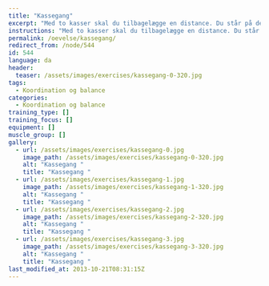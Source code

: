```yaml
---
title: "Kassegang"
excerpt: "Med to kasser skal du tilbagelægge en distance. Du står på den ene kasse og flytter den anden fremad."
instructions: "Med to kasser skal du tilbagelægge en distance. Du står på den ene kasse og flytter den anden fremad."
permalink: /oevelse/kassegang/
redirect_from: /node/544
id: 544
language: da
header:
  teaser: /assets/images/exercises/kassegang-0-320.jpg
tags:
  - Koordination og balance
categories:
  - Koordination og balance
training_type: []
training_focus: []
equipment: []
muscle_group: []
gallery:
  - url: /assets/images/exercises/kassegang-0.jpg
    image_path: /assets/images/exercises/kassegang-0-320.jpg
    alt: "Kassegang "
    title: "Kassegang "
  - url: /assets/images/exercises/kassegang-1.jpg
    image_path: /assets/images/exercises/kassegang-1-320.jpg
    alt: "Kassegang "
    title: "Kassegang "
  - url: /assets/images/exercises/kassegang-2.jpg
    image_path: /assets/images/exercises/kassegang-2-320.jpg
    alt: "Kassegang "
    title: "Kassegang "
  - url: /assets/images/exercises/kassegang-3.jpg
    image_path: /assets/images/exercises/kassegang-3-320.jpg
    alt: "Kassegang "
    title: "Kassegang "
last_modified_at: 2013-10-21T08:31:15Z
---
```

